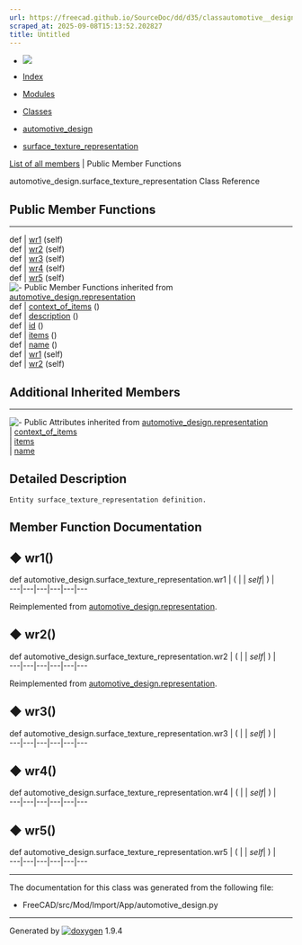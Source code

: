 ```yaml
---
url: https://freecad.github.io/SourceDoc/dd/d35/classautomotive__design_1_1surface__texture__representation.html
scraped_at: 2025-09-08T15:13:52.202827
title: Untitled
---
```


  * [ ![](https://www.freecad.org/svg/logo-freecad.svg) ](https://freecadweb.org "FreeCAD")
  * [Index](../../index.html "Index")
  * [Modules](../../modules.html "Modules list")
  * [Classes](../../annotated.html "Annotated list")

  * [automotive_design](../../d4/ddf/namespaceautomotive__design.html)
  * [surface_texture_representation](../../dd/d35/classautomotive__design_1_1surface__texture__representation.html)

[List of all members](../../d8/de9/classautomotive__design_1_1surface__texture__representation-members.html) | Public Member Functions

automotive_design.surface_texture_representation Class Reference

##  Public Member Functions  
  
---  
def | [wr1](../../dd/d35/classautomotive__design_1_1surface__texture__representation.html#a639f843c010ff8011b13379efffd4705) (self)  
def | [wr2](../../dd/d35/classautomotive__design_1_1surface__texture__representation.html#a65dcacb6a2674b93a172d66cec1b0330) (self)  
def | [wr3](../../dd/d35/classautomotive__design_1_1surface__texture__representation.html#abb3d13de369330cd9acdc0cde4f868c2) (self)  
def | [wr4](../../dd/d35/classautomotive__design_1_1surface__texture__representation.html#ab0b1c7a4c138cdfb7e8de4b8049301e6) (self)  
def | [wr5](../../dd/d35/classautomotive__design_1_1surface__texture__representation.html#a73db3e646b2d2d951882c746bac9eacd) (self)  
![-](../../closed.png) Public Member Functions inherited from
[automotive_design.representation](../../d8/de0/classautomotive__design_1_1representation.html)  
def | [context_of_items](../../d8/de0/classautomotive__design_1_1representation.html#a84aa53a72cb77281167d77185bedab5e) ()  
def | [description](../../d8/de0/classautomotive__design_1_1representation.html#a1d35c39d45f16f922cf4360da4ec3778) ()  
def | [id](../../d8/de0/classautomotive__design_1_1representation.html#a85343890335f87c91cff60e7988263d8) ()  
def | [items](../../d8/de0/classautomotive__design_1_1representation.html#a84b16fedad2273190b6dd316673d9752) ()  
def | [name](../../d8/de0/classautomotive__design_1_1representation.html#af640f954805b1a2b3d1a4a4ee9c55d24) ()  
def | [wr1](../../d8/de0/classautomotive__design_1_1representation.html#a167ca694a87f2233508375472af08fb1) (self)  
def | [wr2](../../d8/de0/classautomotive__design_1_1representation.html#ab3c63c6621183d774bb49cd3605f4358) (self)  
  
##  Additional Inherited Members  
  
---  
![-](../../closed.png) Public Attributes inherited from
[automotive_design.representation](../../d8/de0/classautomotive__design_1_1representation.html)  
|
[context_of_items](../../d8/de0/classautomotive__design_1_1representation.html#aaf5fe9839e199ab5390651177efcc497)  
|
[items](../../d8/de0/classautomotive__design_1_1representation.html#aa8058fe959724be16897e4409e870128)  
|
[name](../../d8/de0/classautomotive__design_1_1representation.html#add191f3372f9224b28aa809871533b65)  
  
## Detailed Description

    
    
    Entity surface_texture_representation definition.

## Member Function Documentation

## ◆ wr1()

def automotive_design.surface_texture_representation.wr1  | ( |  | _self_| ) |   
---|---|---|---|---|---  
  
Reimplemented from
[automotive_design.representation](../../d8/de0/classautomotive__design_1_1representation.html#a167ca694a87f2233508375472af08fb1).

## ◆ wr2()

def automotive_design.surface_texture_representation.wr2  | ( |  | _self_| ) |   
---|---|---|---|---|---  
  
Reimplemented from
[automotive_design.representation](../../d8/de0/classautomotive__design_1_1representation.html#ab3c63c6621183d774bb49cd3605f4358).

## ◆ wr3()

def automotive_design.surface_texture_representation.wr3  | ( |  | _self_| ) |   
---|---|---|---|---|---  
  
## ◆ wr4()

def automotive_design.surface_texture_representation.wr4  | ( |  | _self_| ) |   
---|---|---|---|---|---  
  
## ◆ wr5()

def automotive_design.surface_texture_representation.wr5  | ( |  | _self_| ) |   
---|---|---|---|---|---  
  
* * *

The documentation for this class was generated from the following file:

  * FreeCAD/src/Mod/Import/App/automotive_design.py

* * *

Generated by
[![doxygen](../../doxygen.svg)](https://www.doxygen.org/index.html) 1.9.4


